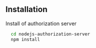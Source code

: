 ## Installation

Install of authorization server

```bash
  cd nodejs-authorization-server
  npm install
```
